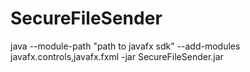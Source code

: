 # SecureFileSender

java --module-path "path to javafx sdk" --add-modules javafx.controls,javafx.fxml -jar SecureFileSender.jar
